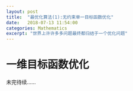 ```yaml
---
layout: post
title:  "最优化算法(1):无约束单一目标函数优化"
date:   2018-07-13 11:54:00
categories: Mathematics
excerpt: "世界上许许多多问题最终都归结于一个优化问题"
---
```


<div class="post-style">

<h1>一维目标函数优化</h1>

<p></p>

<p>未完待续……</p>

<p class="post-text-center"></p>
<p class="post-text-tablename"></p>